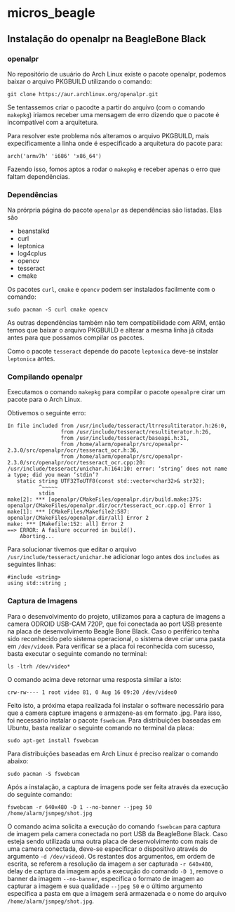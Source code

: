 # micros_beagle

## Instalação do openalpr na BeagleBone Black

### openalpr

No repositório de usuário do Arch Linux existe o pacote openalpr, podemos baixar o arquivo PKGBUILD utilizando o comando:

```
git clone https://aur.archlinux.org/openalpr.git
```

Se tentassemos criar o pacodte a partir do arquivo (com o comando `makepkg`) iriamos receber uma mensagem de erro dizendo que o pacote é incompatível com a arquitetura.

Para resolver este problema nós alteramos o arquivo PKGBUILD, mais expecificamente a linha onde é especificado a arquitetura do pacote para:

```
arch('armv7h' 'i686' 'x86_64')
```

Fazendo isso, fomos aptos a rodar o `makepkg` e receber apenas o erro que faltam dependências.

### Dependências

Na prórpria página do pacote `openalpr` as dependências são listadas. Elas são

- beanstalkd
- curl
- leptonica
- log4cplus
- opencv
- tesseract
- cmake

Os pacotes `curl`, `cmake` e `opencv` podem ser instalados facilmente com o comando:

```
sudo pacman -S curl cmake opencv
```

As outras dependências também não tem compatibilidade com ARM, então temos que baixar o arquivo PKGBUILD e alterar a mesma linha já citada antes para que possamos compilar os pacotes.

Como o pacote `tesseract` depende do pacote `leptonica` deve-se instalar `leptonica` antes.

### Compilando openalpr

Executamos o comando `makepkg` para compilar o pacote `openalpr`e cirar um pacote para o Arch Linux.

Obtivemos o seguinte erro:

```
In file included from /usr/include/tesseract/ltrresultiterator.h:26:0,
                 from /usr/include/tesseract/resultiterator.h:26,
                 from /usr/include/tesseract/baseapi.h:31,
                 from /home/alarm/openalpr/src/openalpr-2.3.0/src/openalpr/ocr/tesseract_ocr.h:36,
                 from /home/alarm/openalpr/src/openalpr-2.3.0/src/openalpr/ocr/tesseract_ocr.cpp:20:
/usr/include/tesseract/unichar.h:164:10: error: ‘string’ does not name a type; did you mean ‘stdin’?
   static string UTF32ToUTF8(const std::vector<char32>& str32);
          ^~~~~~
          stdin
make[2]: *** [openalpr/CMakeFiles/openalpr.dir/build.make:375: openalpr/CMakeFiles/openalpr.dir/ocr/tesseract_ocr.cpp.o] Error 1
make[1]: *** [CMakeFiles/Makefile2:587: openalpr/CMakeFiles/openalpr.dir/all] Error 2
make: *** [Makefile:152: all] Error 2
==> ERROR: A failure occurred in build().
    Aborting...
```

Para solucionar tivemos que editar o arquivo `/usr/include/tesseract/unichar.h`e adicionar logo antes dos `includes` as seguintes linhas:

```
#include <string>
using std::string ;
```

### Captura de Imagens

Para o desenvolvimento do projeto, utilizamos para a captura de imagens a camera ODROID USB-CAM 720P, que foi conectada ao port USB presente na placa de desenvolvimento Beagle Bone Black. Caso o periférico tenha sido reconhecido pelo sistema operacional, o sistema deve criar uma pasta em `/dev/video0`. Para verificar se a placa foi reconhecida com sucesso, basta executar o seguinte comando no terminal:

```
ls -ltrh /dev/video*
```

O comando acima deve retornar uma resposta similar a isto:

```
crw-rw---- 1 root video 81, 0 Aug 16 09:20 /dev/video0
```
Feito isto, a próxima etapa realizada foi instalar o software necessário para que a camera capture imagens e armazene-as em formato .jpg. Para isso, foi necessário instalar o pacote `fswebcam`. Para distribuições baseadas em Ubuntu, basta realizar o seguinte comando no terminal da placa:

```
sudo apt-get install fswebcam
```

Para distribuições baseadas em Arch Linux é preciso realizar o comando abaixo:

```
sudo pacman -S fswebcam
```

Após a instalação, a captura de imagens pode ser feita através da execução do seguinte comando:

```
fswebcam -r 640x480 -D 1 --no-banner --jpeg 50 /home/alarm/jsmpeg/shot.jpg
```

O comando acima solicita a execução do comando `fswebcam` para captura de imagem pela camera conectada no port USB da BeagleBone Black. Caso esteja sendo utilizada uma outra placa de desenvolvimento com mais de uma camera conectada, deve-se especificar o dispositivo através do argumento `-d /dev/video0`. Os restantes dos argumentos, em ordem de escrita, se referem a resolução da imagem a ser capturada `-r 640x480`, delay de captura da imagem após a execução do comando `-D 1`, remove o banner da imagem `--no-banner`, especifica o formato de imagem ao capturar a imagem e sua qualidade `--jpeg 50` e o último argumento especifica a pasta em que a imagem será armazenada e o nome do arquivo `/home/alarm/jsmpeg/shot.jpg`.

